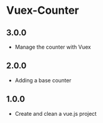 # Vuex-Counter

## 3.0.0
- Manage the counter with Vuex

## 2.0.0
- Adding a base counter

## 1.0.0
- Create and clean a vue.js project

